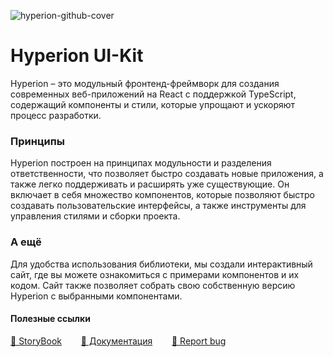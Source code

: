 ![hyperion-github-cover](https://user-images.githubusercontent.com/102182195/234979948-62106953-55d8-4d7f-8b2f-09fad882d8d2.png)

# Hyperion UI-Kit

Hyperion – это модульный фронтенд-фреймворк для создания современных веб-приложений на React с поддержкой TypeScript, содержащий компоненты и стили, которые упрощают и ускоряют процесс разработки.

### Принципы

Hyperion построен на принципах модульности и разделения ответственности, что позволяет быстро создавать новые приложения, а также легко поддерживать и расширять уже существующие. Он включает в себя множество компонентов, которые позволяют быстро создавать пользовательские интерфейсы, а также инструменты для управления стилями и сборки проекта.

### А ещё

Для удобства использования библиотеки, мы создали интерактивный сайт, где вы можете ознакомиться с примерами компонентов и их кодом. Сайт также позволяет собрать свою собственную версию Hyperion с выбранными компонентами.

#### Полезные ссылки

[📕 StoryBook](https://ui.atls.design)⠀⠀⠀[📑 Документация](https://github.com/atls/hyperion/wiki)⠀⠀⠀[🐛 Report bug](https://github.com/atls/hyperion/issues/new?assignees=TorinAsakura&labels=bug&template=bug.yaml)
